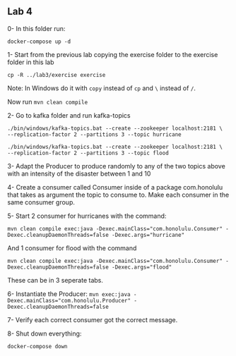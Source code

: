 ## Lab 4

0- In this folder run:

```
docker-compose up -d
```


1- Start from the previous lab copying the exercise folder to the exercise folder in this lab

```
cp -R ../lab3/exercise exercise
```

Note: In Windows do it with `copy` instead of `cp` and `\` instead of `/`.

Now run `mvn clean compile`

2- Go to kafka folder and run kafka-topics
```
./bin/windows/kafka-topics.bat --create --zookeeper localhost:2181 \
--replication-factor 2 --partitions 3 --topic hurricane

./bin/windows/kafka-topics.bat --create --zookeeper localhost:2181 \
--replication-factor 2 --partitions 3 --topic flood
```

3- Adapt the Producer to produce randomly to any of the two topics above with an intensity of the disaster between 1 and 10

4- Create a consumer called Consumer inside of a package com.honolulu that takes as argument the topic to consume to. Make each consumer in the same consumer group.

5- Start 2 consumer for hurricanes with the command:

```
mvn clean compile exec:java -Dexec.mainClass="com.honolulu.Consumer" -Dexec.cleanupDaemonThreads=false -Dexec.args="hurricane"
```

And 1 consumer for flood with the command

```
mvn clean compile exec:java -Dexec.mainClass="com.honolulu.Consumer" -Dexec.cleanupDaemonThreads=false -Dexec.args="flood"
```

These can be in 3 seperate tabs.

6- Instantiate the Producer: `mvn exec:java -Dexec.mainClass="com.honolulu.Producer" -Dexec.cleanupDaemonThreads=false`

7- Verify each correct consumer got the correct message.

8- Shut down everything:

```
docker-compose down
```

